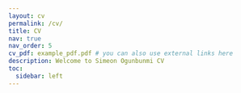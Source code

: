 ```yaml
---
layout: cv
permalink: /cv/
title: CV
nav: true
nav_order: 5
cv_pdf: example_pdf.pdf # you can also use external links here
description: Welcome to Simeon Ogunbunmi CV
toc:
  sidebar: left
---
```

